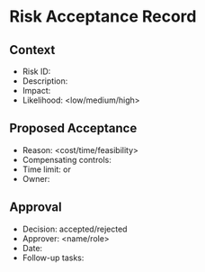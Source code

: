 # Risk Acceptance Record

## Context
- Risk ID: <id>
- Description: <summary>
- Impact: <scope of failure>
- Likelihood: <low/medium/high>

## Proposed Acceptance
- Reason: <cost/time/feasibility>
- Compensating controls: <list>
- Time limit: <date> or <condition>
- Owner: <name>

## Approval
- Decision: accepted/rejected
- Approver: <name/role>
- Date: <YYYY-MM-DD>
- Follow-up tasks: <list with owners>

